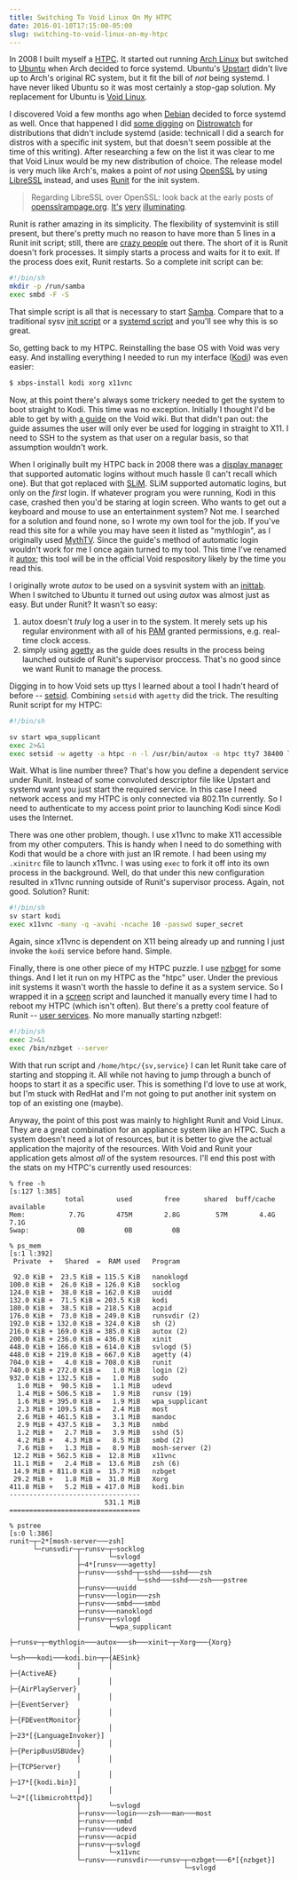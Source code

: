 ```yaml
---
title: Switching To Void Linux On My HTPC
date: 2016-01-10T17:15:00-05:00
slug: switching-to-void-linux-on-my-htpc
---
```


In 2008 I built myself a [HTPC][htpc]. It started out running
[Arch Linux][arch] but switched to [Ubuntu][ubuntu] when Arch decided to force
systemd. Ubuntu's [Upstart][upstart] didn't live up to Arch's original RC
system, but it fit the bill of *not* being systemd. I have never liked Ubuntu
so it was most certainly a stop-gap solution. My replacement for Ubuntu is
[Void Linux][void].

I discovered Void a few months ago when [Debian][debian] decided to force
systemd as well. Once that happened I did [some digging][search] on
[Distrowatch][dw] for distributions that didn't include systemd (aside:
technicall I did a search for distros with a specific init system, but that
doesn't seem possible at the time of this writing). After researching a few on
the list it was clear to me that Void Linux would be my new distribution of
choice. The release model is very much like Arch's, makes a point of *not* using
[OpenSSL][openssl] by using [LibreSSL][libressl] instead, and uses
[Runit][runit] for the init system.

> Regarding LibreSSL over OpenSSL: look back at the early posts of
> [opensslrampage.org][rampage]. [It's][cipher] [very][optimism] [illuminating][30days].

Runit is rather amazing in its simplicity. The flexibility of systemvinit is
still present, but there's pretty much no reason to have more than 5 lines
in a Runit init script; still, there are [crazy people][crazy] out there. The
short of it is Runit doesn't fork processes. It simply starts a process and
waits for it to exit. If the process does exit, Runit restarts. So a complete
init script can be:

```bash
#!/bin/sh
mkdir -p /run/samba
exec smbd -F -S
```

That simple script is all that is necessary to start [Samba][samba]. Compare
that to a traditional sysv [init script][sambav] or a [systemd script][sambas]
and you'll see why this is so great.

So, getting back to my HTPC. Reinstalling the base OS with Void was very easy.
And installing everything I needed to run my interface ([Kodi][kodi]) was
even easier:

```bash
$ xbps-install kodi xorg x11vnc
```

Now, at this point there's always some trickery needed to get the system to
boot straight to Kodi. This time was no exception. Initially I thought I'd be
able to get by with [a guide][guide] on the Void wiki. But that didn't pan out:
the guide assumes the user will only ever be used for logging in straight
to X11. I need to SSH to the system as that user on a regular basis, so that
assumption wouldn't work.

When I originally built my HTPC back in 2008 there was a [display manager][disp]
that supported automatic logins without much hassle (I can't recall which one).
But that got replaced with [SLiM][slim]. SLiM supported automatic logins, but
only on the *first* login. If whatever program you were running, Kodi in this
case, crashed then you'd be staring at login screen. Who wants to get out a
keyboard and mouse to use an entertainment system? Not me. I searched for
a solution and found none, so I wrote my own tool for the job. If you've read
this site for a while you may have seen it listed as "mythlogin", as I
originally used [MythTV][myth]. Since the guide's method of automatic login
wouldn't work for me I once again turned to my tool. This time I've renamed
it [autox][autox]; this tool will be in the official Void respository likely
by the time you read this.

I originally wrote *autox* to be used on a sysvinit system with an
[inittab][inittab]. When I switched to Ubuntu it turned out using *autox* was
almost just as easy. But under Runit? It wasn't so easy:

1. autox doesn't *truly* log a user in to the system. It merely sets up his
   regular environment with all of his [PAM][pam] granted permissions, e.g.
   real-time clock access.
2. simply using [agetty][agetty] as the guide does results in the process being
   launched outside of Runit's supervisor proccess. That's no good since we
   want Runit to manage the process.

Digging in to how Void sets up ttys I learned about a tool I hadn't heard of
before -- [setsid][setsid]. Combining `setsid` with `agetty` did the trick.
The resulting Runit script for my HTPC:

```bash
#!/bin/sh

sv start wpa_supplicant
exec 2>&1
exec setsid -w agetty -a htpc -n -l /usr/bin/autox -o htpc tty7 38400 linux
```

Wait. What is line number three? That's how you define a dependent service
under Runit. Instead of some convoluted descriptor file like Upstart and
systemd want you just start the required service. In this case I need network
access and my HTPC is only connected via 802.11n currently. So I need to
authenticate to my access point prior to launching Kodi since Kodi uses the
Internet.

There was one other problem, though. I use x11vnc to make X11 accessible from
my other computers. This is handy when I need to do something with Kodi that
would be a chore with just an IR remote. I had been using my `.xinitrc` file
to launch x11vnc. I was using `exec` to fork it off into its own process in
the background. Well, do that under this new configuration resulted in x11vnc
running outside of Runit's supervisor process. Again, not good. Solution?
Runit:

```bash
#!/bin/sh
sv start kodi
exec x11vnc -many -q -avahi -ncache 10 -passwd super_secret
```

Again, since x11vnc is dependent on X11 being already up and running I just
invoke the `kodi` service before hand. Simple.

Finally, there is one other piece of my HTPC puzzle. I use [nzbget][nzbget]
for some things. And I let it run on my HTPC as the "htpc" user. Under the
previous init systems it wasn't worth the hassle to define it as a system
service. So I wrapped it in a [screen][screen] script and launched it manually
every time I had to reboot my HTPC (which isn't often). But there's a pretty
cool feature of Runit -- [user services][userserv]. No more manually starting
nzbget!:

```bash
#!/bin/sh
exec 2>&1
exec /bin/nzbget --server
```

With that run script and `/home/htpc/{sv,service}` I can let Runit take care
of starting and stopping it. All while not having to jump through a bunch of
hoops to start it as a specific user. This is something I'd love to use at work,
but I'm stuck with RedHat and I'm not going to put another init system on top
of an existing one (maybe).

Anyway, the point of this post was mainly to highlight Runit and Void Linux.
They are a great combination for an appliance system like an HTPC. Such a system
doesn't need a lot of resources, but it is better to give the actual application
the majority of the resources. With Void and Runit your application gets
almost *all* of the system resources. I'll end this post with the stats
on my HTPC's currently used resources:

```
% free -h                                                                                                                                                   [s:127 l:385]
              total        used        free      shared  buff/cache   available
Mem:           7.7G        475M        2.8G         57M        4.4G        7.1G
Swap:            0B          0B          0B

% ps_mem                                                                                                                                                 [s:1 l:392]
 Private  +   Shared  =  RAM used	Program

 92.0 KiB +  23.5 KiB = 115.5 KiB	nanoklogd
100.0 KiB +  26.0 KiB = 126.0 KiB	socklog
124.0 KiB +  38.0 KiB = 162.0 KiB	uuidd
132.0 KiB +  71.5 KiB = 203.5 KiB	kodi
180.0 KiB +  38.5 KiB = 218.5 KiB	acpid
176.0 KiB +  73.0 KiB = 249.0 KiB	runsvdir (2)
192.0 KiB + 132.0 KiB = 324.0 KiB	sh (2)
216.0 KiB + 169.0 KiB = 385.0 KiB	autox (2)
200.0 KiB + 236.0 KiB = 436.0 KiB	xinit
448.0 KiB + 166.0 KiB = 614.0 KiB	svlogd (5)
448.0 KiB + 219.0 KiB = 667.0 KiB	agetty (4)
704.0 KiB +   4.0 KiB = 708.0 KiB	runit
740.0 KiB + 272.0 KiB =   1.0 MiB	login (2)
932.0 KiB + 132.5 KiB =   1.0 MiB	sudo
  1.0 MiB +  90.5 KiB =   1.1 MiB	udevd
  1.4 MiB + 506.5 KiB =   1.9 MiB	runsv (19)
  1.6 MiB + 395.0 KiB =   1.9 MiB	wpa_supplicant
  2.3 MiB + 109.5 KiB =   2.4 MiB	most
  2.6 MiB + 461.5 KiB =   3.1 MiB	mandoc
  2.9 MiB + 437.5 KiB =   3.3 MiB	nmbd
  1.2 MiB +   2.7 MiB =   3.9 MiB	sshd (5)
  4.2 MiB +   4.3 MiB =   8.5 MiB	smbd (2)
  7.6 MiB +   1.3 MiB =   8.9 MiB	mosh-server (2)
 12.2 MiB + 562.5 KiB =  12.8 MiB	x11vnc
 11.1 MiB +   2.4 MiB =  13.6 MiB	zsh (6)
 14.9 MiB + 811.0 KiB =  15.7 MiB	nzbget
 29.2 MiB +   1.8 MiB =  31.0 MiB	Xorg
411.8 MiB +   5.2 MiB = 417.0 MiB	kodi.bin
---------------------------------
                        531.1 MiB
=================================

% pstree                                                                                                                                                      [s:0 l:386]
runit─┬─2*[mosh-server───zsh]
      └─runsvdir─┬─runsv─┬─socklog
                 │       └─svlogd
                 ├─4*[runsv───agetty]
                 ├─runsv───sshd─┬─sshd───sshd───zsh
                 │              └─sshd───sshd───zsh───pstree
                 ├─runsv───uuidd
                 ├─runsv───login───zsh
                 ├─runsv───smbd───smbd
                 ├─runsv───nanoklogd
                 ├─runsv─┬─svlogd
                 │       └─wpa_supplicant
                 ├─runsv─┬─mythlogin───autox───sh───xinit─┬─Xorg───{Xorg}
                 │       │                                └─sh───kodi───kodi.bin─┬─{AESink}
                 │       │                                                       ├─{ActiveAE}
                 │       │                                                       ├─{AirPlayServer}
                 │       │                                                       ├─{EventServer}
                 │       │                                                       ├─{FDEventMonitor}
                 │       │                                                       ├─23*[{LanguageInvoker}]
                 │       │                                                       ├─{PeripBusUSBUdev}
                 │       │                                                       ├─{TCPServer}
                 │       │                                                       ├─17*[{kodi.bin}]
                 │       │                                                       └─2*[{libmicrohttpd}]
                 │       └─svlogd
                 ├─runsv───login───zsh───man───most
                 ├─runsv───nmbd
                 ├─runsv───udevd
                 ├─runsv───acpid
                 ├─runsv─┬─svlogd
                 │       └─x11vnc
                 └─runsv───runsvdir───runsv─┬─nzbget───6*[{nzbget}]
                                            └─svlogd
```



[htpc]: https://en.wikipedia.org/wiki/Home_theater_PC
[arch]: https://www.archlinux.org/
[ubuntu]: http://www.ubuntu.com/
[upstart]: http://upstart.ubuntu.com/
[void]: http://www.voidlinux.eu/
[debian]: https://www.debian.org/
[search]: http://distrowatch.com/search.php?pkg=systemd&pkgver=&distrorange=NotInLatest#pkgsearch
[dw]: http://distrowatch.com/
[openssl]: https://en.wikipedia.org/wiki/OpenSSL
[libressl]: https://en.wikipedia.org/wiki/LibreSSL
[runit]: http://smarden.org/runit/
[rampage]: http://opensslrampage.org/
[cipher]: http://opensslrampage.org/post/96025631325/does-sslcipherdescription-return-an-allocated
[optimism]: http://opensslrampage.org/post/91771553861/kill-optimism-in-docs
[30days]: http://www.openbsd.org/papers/eurobsdcon2014-libressl.html
[crazy]: https://bitbucket.org/avery_payne/supervision-scripts/wiki/Home
[samba]: https://www.samba.org/
[sambav]: http://pkgs.fedoraproject.org/cgit/rpms/samba.git/tree/smb.init?h=f16
[sambas]: http://pkgs.fedoraproject.org/cgit/rpms/samba.git/tree/smb.service?id=3d3cbc8a73664be88a2ca7e9af5dfcde1778722d
[kodi]: http://kodi.tv/
[guide]: https://wiki.voidlinux.eu/Automatic_Login_to_Graphical_Environment
[disp]: https://en.wikipedia.org/wiki/X_display_manager_(program_type)
[slim]: https://en.wikipedia.org/wiki/SLiM
[myth]: https://www.mythtv.org/
[autox]: https://github.com/jsumners/autox
[inittab]: http://linux.die.net/man/5/inittab
[pam]: https://en.wikipedia.org/wiki/Linux_PAM
[agetty]: http://linux.die.net/man/8/agetty
[setsid]: http://man7.org/linux/man-pages/man1/setsid.1.html
[nzbget]: http://nzbget.net/
[screen]: https://en.wikipedia.org/wiki/GNU_Screen
[userserv]: http://smarden.org/runit/faq.html#userservices
